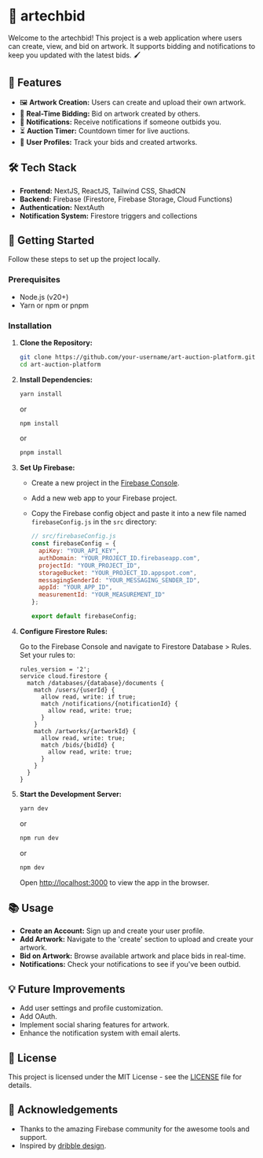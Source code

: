 # 🎨 artechbid

Welcome to the artechbid! This project is a web application where users can create, view, and bid on artwork. It supports bidding and notifications to keep you updated with the latest bids. 🖌️

## 🌟 Features

- 🖼️ **Artwork Creation:** Users can create and upload their own artwork.
- 💸 **Real-Time Bidding:** Bid on artwork created by others.
- 📢 **Notifications:** Receive notifications if someone outbids you.
- ⏳ **Auction Timer:** Countdown timer for live auctions.
- 📜 **User Profiles:** Track your bids and created artworks.

## 🛠️ Tech Stack

- **Frontend:** NextJS, ReactJS, Tailwind CSS, ShadCN
- **Backend:** Firebase (Firestore, Firebase Storage, Cloud Functions)
- **Authentication:** NextAuth
- **Notification System:** Firestore triggers and collections

## 🚀 Getting Started

Follow these steps to set up the project locally.

### Prerequisites

- Node.js (v20+)
- Yarn or npm or pnpm

### Installation

1. **Clone the Repository:**

   ```bash
   git clone https://github.com/your-username/art-auction-platform.git
   cd art-auction-platform
   ```

2. **Install Dependencies:**

   ```bash
   yarn install
   ```

   or

   ```bash
   npm install
   ```
   or

   ```bash
   pnpm install
   ```

3. **Set Up Firebase:**

   - Create a new project in the [Firebase Console](https://console.firebase.google.com/).
   - Add a new web app to your Firebase project.
   - Copy the Firebase config object and paste it into a new file named `firebaseConfig.js` in the `src` directory:

     ```javascript
     // src/firebaseConfig.js
     const firebaseConfig = {
       apiKey: "YOUR_API_KEY",
       authDomain: "YOUR_PROJECT_ID.firebaseapp.com",
       projectId: "YOUR_PROJECT_ID",
       storageBucket: "YOUR_PROJECT_ID.appspot.com",
       messagingSenderId: "YOUR_MESSAGING_SENDER_ID",
       appId: "YOUR_APP_ID",
       measurementId: "YOUR_MEASUREMENT_ID"
     };

     export default firebaseConfig;
     ```

4. **Configure Firestore Rules:**

   Go to the Firebase Console and navigate to Firestore Database > Rules. Set your rules to:

   ```plaintext
   rules_version = '2';
   service cloud.firestore {
     match /databases/{database}/documents {
       match /users/{userId} {
         allow read, write: if true;
         match /notifications/{notificationId} {
           allow read, write: true;
         }
       }
       match /artworks/{artworkId} {
         allow read, write: true;
         match /bids/{bidId} {
           allow read, write: true;
         }
       }
     }
   }
   ```

5. **Start the Development Server:**

   ```bash
   yarn dev
   ```

   or

   ```bash
   npm run dev
   ```
   or

   ```bash
   npm dev
   ```

   Open [http://localhost:3000](http://localhost:3000) to view the app in the browser.

## 📚 Usage

- **Create an Account:** Sign up and create your user profile.
- **Add Artwork:** Navigate to the 'create' section to upload and create your artwork.
- **Bid on Artwork:** Browse available artwork and place bids in real-time.
- **Notifications:** Check your notifications to see if you've been outbid.

## 💡 Future Improvements

- Add user settings and profile customization.
- Add OAuth.
- Implement social sharing features for artwork.
- Enhance the notification system with email alerts.

## 📄 License

This project is licensed under the MIT License - see the [LICENSE](LICENSE) file for details.

## 🙏 Acknowledgements

- Thanks to the amazing Firebase community for the awesome tools and support.
- Inspired by [dribble design](https://dribbble.com/shots/19414536-Auktion-NFT-Auction-Site).


